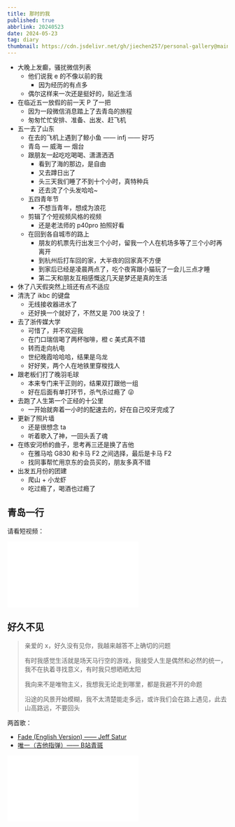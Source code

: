 ```yaml
---
title: 那时的我
published: true
abbrlink: 20240523
date: 2024-05-23
tag: diary
thumbnail: https://cdn.jsdelivr.net/gh/jiechen257/personal-gallery@main/img/202405231719591.png
---
```


- 大晚上发癫，骚扰微信列表
  - 他们说我 e 的不像以前的我
    - 因为经历的有点多
  - 偶尔这样来一次还是挺好的，贴近生活
- 在临近五一放假的前一天 P 了一把
  - 因为一段微信消息踏上了去青岛的旅程
  - 匆匆忙忙安排、准备、出发、赶飞机
- 五一去了山东
  - 在去的飞机上遇到了鲸小鱼 —— infj —— 好巧
  - 青岛 — 威海 — 烟台
  - 跟朋友一起吃吃喝喝、潇潇洒洒
    - 看到了海的那边，是自由
    - 又去蹲日出了
    - 头三天我们睡了不到十个小时，真特种兵
    - 还去烫了个头发哈哈~
  - 五四青年节
    - 不想当青年，想成为浪花
  - 剪辑了个短视频风格的视频
    - 还是老法师的 p40pro 拍照好看
  - 在回到各自城市的路上
    - 朋友的机票先行出发三个小时，留我一个人在机场多等了三个小时再离开
    - 到杭州后打车回的家，大半夜的回家真不方便
    - 到家后已经是凌晨两点了，吃个夜宵跟小猫玩了一会儿三点才睡
    - 第二天和朋友互相感慨这几天是梦还是真的生活
- 休了八天假突然上班还有点不适应
- 清洗了 ikbc 的键盘
  - 无线接收器进水了
  - 还好换一个就好了，不然又是 700 块没了！
- 去了浙传媒大学
  - 可惜了，并不欢迎我
  - 在门口瑞信喝了两杯咖啡，橙 c 美式真不错
  - 转而走向杭电
  - 世纪晚霞哈哈哈，结果是乌龙
  - 好好笑，两个人在地铁里穿梭找人
- 跟老板们打了晚羽毛球
  - 本来专门来干正则的，结果双打跟他一组
  - 好在后面有单打环节，杀气杀过瘾了 😜
- 去跑了人生第一个正经的十公里
  - 一开始就奔着一小时的配速去的，好在自己咬牙完成了
- 更新了照片墙
  - 还是很想念 ta
  - 听着歌入了神，一回头丢了魂
- 在练安河桥的曲子，思考再三还是换了吉他
  - 在雅马哈 G830 和卡马 F2 之间选择，最后是卡马 F2
  - 找同事帮忙用京东的会员买的，朋友多真不错
- 出发五月份的团建
  - 爬山 + 小龙虾
  - 吃过瘾了，喝酒也过瘾了

## 青岛一行

请看短视频：

<iframe src="//player.bilibili.com/player.html?isOutside=true&aid=1904204019&bvid=BV14m411y7v9&cid=1532473377&p=1" scrolling="no" border="0" frameborder="no" framespacing="0" allowfullscreen="true"></iframe>

## 好久不见

> 亲爱的 x，好久没有见你，我越来越答不上确切的问题
>
> 有时我感觉生活就是场天马行空的游戏，我接受人生是偶然和必然的统一，我不在执着寻找意义，有时我只想晒晒太阳
>
> 我向来不是唯物主义，我想我无论走到哪里，都是我避不开的命题
>
> 沿途的风景开始模糊，我不太清楚能走多远，或许我们会在路上遇见，此去山高路远，不要回头

两首歌：
- [Fade (English Version) —— Jeff Satur](https://music.163.com/#/song?id=1983149480)
- [唯一（吉他指弹）—— B站青斑](https://www.bilibili.com/video/BV1TK4y1z7A7/)

<iframe src="//player.bilibili.com/player.html?isOutside=true&aid=881147056&bvid=BV1TK4y1z7A7&cid=1403947883&p=1" scrolling="no" border="0" frameborder="no" framespacing="0" allowfullscreen="true"></iframe>